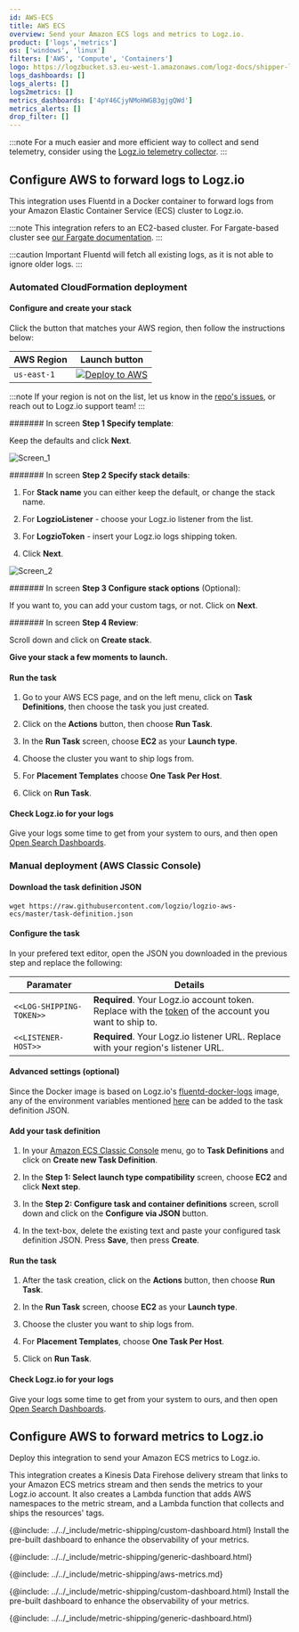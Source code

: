 ```yaml
---
id: AWS-ECS
title: AWS ECS
overview: Send your Amazon ECS logs and metrics to Logz.io.
product: ['logs','metrics']
os: ['windows', 'linux']
filters: ['AWS', 'Compute', 'Containers']
logo: https://logzbucket.s3.eu-west-1.amazonaws.com/logz-docs/shipper-logos/aws-ecs.svg
logs_dashboards: []
logs_alerts: []
logs2metrics: []
metrics_dashboards: ['4pY46CjyNMoHWGB3gjgQWd']
metrics_alerts: []
drop_filter: []
---
```




:::note
For a much easier and more efficient way to collect and send telemetry, consider using the [Logz.io telemetry collector](https://app.logz.io/#/dashboard/integrations/collectors?tags=Quick%20Setup).
:::


## Configure AWS to forward logs to Logz.io

This integration uses Fluentd in a Docker container to forward logs from your Amazon Elastic Container Service (ECS) cluster to Logz.io.

:::note
This integration refers to an EC2-based cluster. For Fargate-based cluster see [our Fargate documentation](https://docs.logz.io/shipping/log-sources/fargate.html).
:::
 

:::caution Important
Fluentd will fetch all existing logs, as it is not able to ignore older logs.
:::

### Automated CloudFormation deployment
 
  
#### Configure and create your stack

Click the button that matches your AWS region, then follow the instructions below:

| AWS Region | Launch button |
| --- | --- |
| `us-east-1` | [![Deploy to AWS](https://dytvr9ot2sszz.cloudfront.net/logz-docs/lights/LightS-button.png)](https://console.aws.amazon.com/cloudformation/home?region=us-east-1#/stacks/create/template?templateURL=https://logzio-aws-integrations-us-east-1.s3.amazonaws.com/logzio-aws-ecs/1.0.0/auto-deployment.json&stackName=logzio-aws-ecs-auto-deployment) |

:::note
If your region is not on the list, let us know in the [repo's issues](https://github.com/logzio/logzio-aws-ecs/issues), or reach out to Logz.io support team!
:::
 

####### In screen **Step 1 Specify template**:

Keep the defaults and click **Next**.

![Screen_1](https://dytvr9ot2sszz.cloudfront.net/logz-docs/ecs/screen_01.png)

####### In screen **Step 2 Specify stack details**:

1. For **Stack name** you can either keep the default, or change the stack name.

2. For **LogzioListener** - choose your Logz.io listener from the list.

3. For **LogzioToken** - insert your Logz.io logs shipping token.

4. Click **Next**.

![Screen_2](https://dytvr9ot2sszz.cloudfront.net/logz-docs/ecs/screen_02.png)

####### In screen **Step 3 Configure stack options** (Optional):

If you want to, you can add your custom tags, or not. Click on **Next**.

####### In screen **Step 4 Review**:

Scroll down and click on **Create stack**.

**Give your stack a few moments to launch.**

#### Run the task

1. Go to your AWS ECS page, and on the left menu, click on **Task Definitions**, then choose the task you just created.

2. Click on the **Actions** button, then choose **Run Task**.

3. In the **Run Task** screen, choose **EC2** as your **Launch type**.

4. Choose the cluster you want to ship logs from.

5. For **Placement Templates** choose **One Task Per Host**.

6. Click on **Run Task**.

#### Check Logz.io for your logs

Give your logs some time to get from your system to ours, and then open [Open Search Dashboards](https://app.logz.io/#/dashboard/osd).
  

### Manual deployment (AWS Classic Console)

 
#### Download the task definition JSON

```shell
wget https://raw.githubusercontent.com/logzio/logzio-aws-ecs/master/task-definition.json
```

#### Configure the task

In your prefered text editor, open the JSON you downloaded in the previous step and replace the following:

| Paramater | Details |
|---|---|
| `<<LOG-SHIPPING-TOKEN>>` | **Required**. Your Logz.io account token. Replace with the [token](https://app.logz.io/#/dashboard/settings/general) of the account you want to ship to. |
| `<<LISTENER-HOST>>` | **Required**. Your Logz.io listener URL. Replace with your region's listener URL.|


#### Advanced settings (optional)

Since the Docker image is based on Logz.io's [fluentd-docker-logs](https://github.com/logzio/fluentd-docker-logs) image, any of the environment variables mentioned [here](https://github.com/logzio/fluentd-docker-logs#parameters) can be added to the task definition JSON.


#### Add your task definition

1. In your [Amazon ECS Classic Console](https://console.aws.amazon.com/ecs/) menu, go to **Task Definitions** and click on **Create new Task Definition**.

2. In the **Step 1: Select launch type compatibility** screen, choose **EC2** and click **Next step**.

3. In the **Step 2: Configure task and container definitions** screen, scroll down and click on the **Configure via JSON** button.

4. In the text-box, delete the existing text and paste your configured task definition JSON. Press **Save**, then press **Create**.

#### Run the task

1. After the task creation, click on the **Actions** button, then choose **Run Task**.

2. In the **Run Task** screen, choose **EC2** as your **Launch type**.

3. Choose the cluster you want to ship logs from.

4. For **Placement Templates**, choose **One Task Per Host**.

5. Click on **Run Task**.

#### Check Logz.io for your logs

Give your logs some time to get from your system to ours, and then open [Open Search Dashboards](https://app.logz.io/#/dashboard/osd).



## Configure AWS to forward metrics to Logz.io


Deploy this integration to send your Amazon ECS metrics to Logz.io.

This integration creates a Kinesis Data Firehose delivery stream that links to your Amazon ECS metrics stream and then sends the metrics to your Logz.io account. It also creates a Lambda function that adds AWS namespaces to the metric stream, and a Lambda function that collects and ships the resources' tags.

{@include: ../../_include/metric-shipping/custom-dashboard.html} Install the pre-built dashboard to enhance the observability of your metrics.

<!-- logzio-inject:install:grafana:dashboards ids=["4pY46CjyNMoHWGB3gjgQWd"] -->

{@include: ../../_include/metric-shipping/generic-dashboard.html}


{@include: ../../_include/metric-shipping/aws-metrics.md}


{@include: ../../_include/metric-shipping/custom-dashboard.html} Install the pre-built dashboard to enhance the observability of your metrics.

<!-- logzio-inject:install:grafana:dashboards ids=["4pY46CjyNMoHWGB3gjgQWd"] -->

{@include: ../../_include/metric-shipping/generic-dashboard.html}
